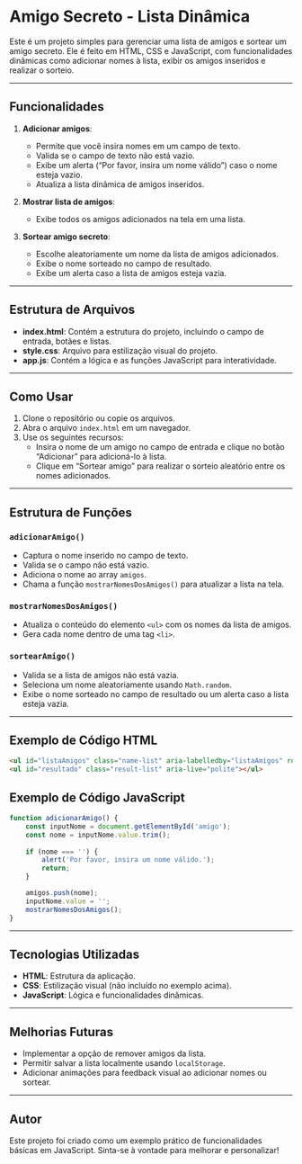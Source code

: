 # Amigo Secreto - Lista Dinâmica

Este é um projeto simples para gerenciar uma lista de amigos e sortear um amigo secreto. Ele é feito em HTML, CSS e JavaScript, com funcionalidades dinâmicas como adicionar nomes à lista, exibir os amigos inseridos e realizar o sorteio.

---

## Funcionalidades

1. **Adicionar amigos**:
   - Permite que você insira nomes em um campo de texto.
   - Valida se o campo de texto não está vazio.
   - Exibe um alerta (“Por favor, insira um nome válido”) caso o nome esteja vazio.
   - Atualiza a lista dinâmica de amigos inseridos.

2. **Mostrar lista de amigos**:
   - Exibe todos os amigos adicionados na tela em uma lista.

3. **Sortear amigo secreto**:
   - Escolhe aleatoriamente um nome da lista de amigos adicionados.
   - Exibe o nome sorteado no campo de resultado.
   - Exibe um alerta caso a lista de amigos esteja vazia.

---

## Estrutura de Arquivos

- **index.html**: Contém a estrutura do projeto, incluindo o campo de entrada, botães e listas.
- **style.css**: Arquivo para estilização visual do projeto.
- **app.js**: Contém a lógica e as funções JavaScript para interatividade.

---

## Como Usar

1. Clone o repositório ou copie os arquivos.
2. Abra o arquivo `index.html` em um navegador.
3. Use os seguintes recursos:
   - Insira o nome de um amigo no campo de entrada e clique no botão “Adicionar” para adicioná-lo à lista.
   - Clique em “Sortear amigo” para realizar o sorteio aleatório entre os nomes adicionados.

---

## Estrutura de Funções

### `adicionarAmigo()`
- Captura o nome inserido no campo de texto.
- Valida se o campo não está vazio.
- Adiciona o nome ao array `amigos`.
- Chama a função `mostrarNomesDosAmigos()` para atualizar a lista na tela.

### `mostrarNomesDosAmigos()`
- Atualiza o conteúdo do elemento `<ul>` com os nomes da lista de amigos.
- Gera cada nome dentro de uma tag `<li>`.

### `sortearAmigo()`
- Valida se a lista de amigos não está vazia.
- Seleciona um nome aleatoriamente usando `Math.random`.
- Exibe o nome sorteado no campo de resultado ou um alerta caso a lista esteja vazia.

---

## Exemplo de Código HTML
```html
<ul id="listaAmigos" class="name-list" aria-labelledby="listaAmigos" role="list"></ul>
<ul id="resultado" class="result-list" aria-live="polite"></ul>
```

## Exemplo de Código JavaScript
```javascript
function adicionarAmigo() {
    const inputNome = document.getElementById('amigo');
    const nome = inputNome.value.trim();
  
    if (nome === '') {
        alert('Por favor, insira um nome válido.');
        return;
    }

    amigos.push(nome);
    inputNome.value = '';
    mostrarNomesDosAmigos();
}
```

---

## Tecnologias Utilizadas

- **HTML**: Estrutura da aplicação.
- **CSS**: Estilização visual (não incluído no exemplo acima).
- **JavaScript**: Lógica e funcionalidades dinâmicas.

---

## Melhorias Futuras

- Implementar a opção de remover amigos da lista.
- Permitir salvar a lista localmente usando `localStorage`.
- Adicionar animações para feedback visual ao adicionar nomes ou sortear.

---

## Autor
Este projeto foi criado como um exemplo prático de funcionalidades básicas em JavaScript. Sinta-se à vontade para melhorar e personalizar!

